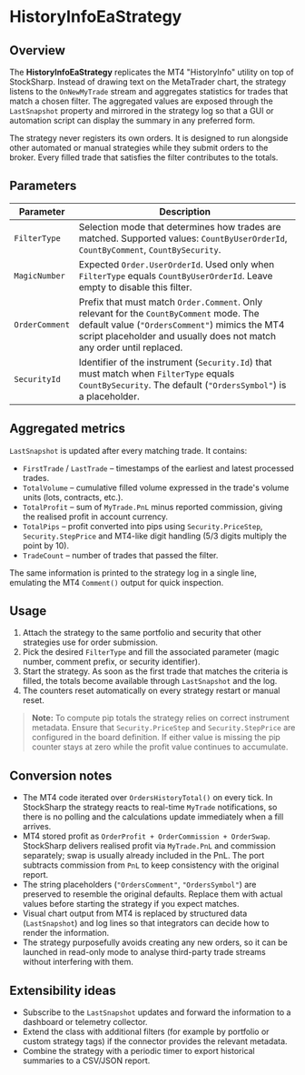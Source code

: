 # HistoryInfoEaStrategy

## Overview
The **HistoryInfoEaStrategy** replicates the MT4 "HistoryInfo" utility on top of StockSharp. Instead of drawing text on the MetaTrader chart, the strategy listens to the `OnNewMyTrade` stream and aggregates statistics for trades that match a chosen filter. The aggregated values are exposed through the `LastSnapshot` property and mirrored in the strategy log so that a GUI or automation script can display the summary in any preferred form.

The strategy never registers its own orders. It is designed to run alongside other automated or manual strategies while they submit orders to the broker. Every filled trade that satisfies the filter contributes to the totals.

## Parameters
| Parameter | Description |
|-----------|-------------|
| `FilterType` | Selection mode that determines how trades are matched. Supported values: `CountByUserOrderId`, `CountByComment`, `CountBySecurity`. |
| `MagicNumber` | Expected `Order.UserOrderId`. Used only when `FilterType` equals `CountByUserOrderId`. Leave empty to disable this filter. |
| `OrderComment` | Prefix that must match `Order.Comment`. Only relevant for the `CountByComment` mode. The default value (`"OrdersComment"`) mimics the MT4 script placeholder and usually does not match any order until replaced. |
| `SecurityId` | Identifier of the instrument (`Security.Id`) that must match when `FilterType` equals `CountBySecurity`. The default (`"OrdersSymbol"`) is a placeholder. |

## Aggregated metrics
`LastSnapshot` is updated after every matching trade. It contains:

- `FirstTrade` / `LastTrade` – timestamps of the earliest and latest processed trades.
- `TotalVolume` – cumulative filled volume expressed in the trade's volume units (lots, contracts, etc.).
- `TotalProfit` – sum of `MyTrade.PnL` minus reported commission, giving the realised profit in account currency.
- `TotalPips` – profit converted into pips using `Security.PriceStep`, `Security.StepPrice` and MT4-like digit handling (5/3 digits multiply the point by 10).
- `TradeCount` – number of trades that passed the filter.

The same information is printed to the strategy log in a single line, emulating the MT4 `Comment()` output for quick inspection.

## Usage
1. Attach the strategy to the same portfolio and security that other strategies use for order submission.
2. Pick the desired `FilterType` and fill the associated parameter (magic number, comment prefix, or security identifier).
3. Start the strategy. As soon as the first trade that matches the criteria is filled, the totals become available through `LastSnapshot` and the log.
4. The counters reset automatically on every strategy restart or manual reset.

> **Note:** To compute pip totals the strategy relies on correct instrument metadata. Ensure that `Security.PriceStep` and `Security.StepPrice` are configured in the board definition. If either value is missing the pip counter stays at zero while the profit value continues to accumulate.

## Conversion notes
- The MT4 code iterated over `OrdersHistoryTotal()` on every tick. In StockSharp the strategy reacts to real-time `MyTrade` notifications, so there is no polling and the calculations update immediately when a fill arrives.
- MT4 stored profit as `OrderProfit + OrderCommission + OrderSwap`. StockSharp delivers realised profit via `MyTrade.PnL` and commission separately; swap is usually already included in the PnL. The port subtracts commission from `PnL` to keep consistency with the original report.
- The string placeholders (`"OrdersComment"`, `"OrdersSymbol"`) are preserved to resemble the original defaults. Replace them with actual values before starting the strategy if you expect matches.
- Visual chart output from MT4 is replaced by structured data (`LastSnapshot`) and log lines so that integrators can decide how to render the information.
- The strategy purposefully avoids creating any new orders, so it can be launched in read-only mode to analyse third-party trade streams without interfering with them.

## Extensibility ideas
- Subscribe to the `LastSnapshot` updates and forward the information to a dashboard or telemetry collector.
- Extend the class with additional filters (for example by portfolio or custom strategy tags) if the connector provides the relevant metadata.
- Combine the strategy with a periodic timer to export historical summaries to a CSV/JSON report.
